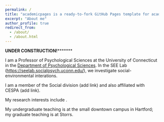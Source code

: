 ```yaml
---
permalink: /
title: "academicpages is a ready-to-fork GitHub Pages template for academic personal websites"
excerpt: "About me"
author_profile: true
redirect_from: 
  - /about/
  - /about.html
---
```


************************UNDER CONSTRUCTION!*******************************

I am a Professor of Psychological Sciences at the University of Connecticut in the [Department of Psychological Sciences](https://psych.uconn.edu/). In the SEE Lab (https://seelab.socialpsych.uconn.edu/), we investigate social-environmental interations.

I am a member of the Social division (add link) and also affiliated with CESPA (add link).   

My research interests include  .

My undergraduate teaching is at the small downtown campus in Hartford; my graduate teaching is at Storrs. 
